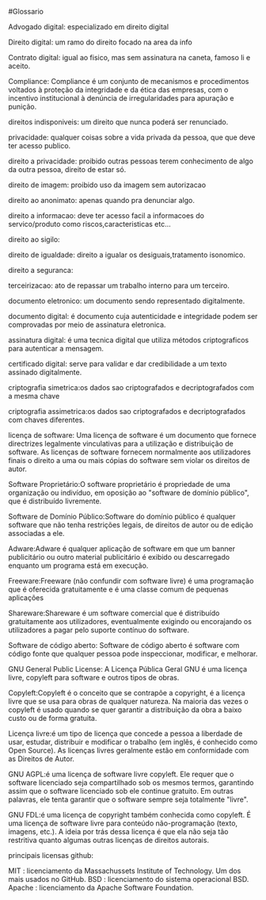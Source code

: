 #Glossario

Advogado digital: especializado em direito digital

Direito digital: um ramo do direito focado na area da info

Contrato digital: igual ao fisico, mas sem assinatura na caneta, famoso li e aceito.

Compliance: Compliance é um conjunto de mecanismos e procedimentos voltados à proteção da integridade e da ética das empresas, com o incentivo institucional à denúncia de irregularidades para apuração e punição. 

direitos indisponiveis: um direito que nunca poderá ser renunciado.

privacidade: qualquer coisas sobre a vida privada da pessoa, que que deve ter acesso publico.

direito a privacidade: proibido outras pessoas terem conhecimento de algo da outra pessoa, direito de estar só.

direito de imagem: proibido uso da imagem sem autorizacao

direito ao anonimato: apenas quando pra denunciar algo.

direito a informacao: deve ter acesso facil a informacoes do servico/produto como riscos,caracteristicas etc...

direito ao sigilo:

direito de igualdade: direito a igualar os desiguais,tratamento isonomico.

direito a seguranca:

terceirizacao: ato de repassar um trabalho interno para um terceiro.

documento eletronico: um documento sendo representado digitalmente.

documento digital: é documento cuja autenticidade e integridade podem ser comprovadas por meio de assinatura eletronica.

assinatura digital: é uma tecnica digital que utiliza métodos criptograficos para autenticar a mensagem.

certificado digital: serve para validar e dar credibilidade a um texto assinado digitalmente.

criptografia simetrica:os dados sao criptografados e decriptografados com a mesma chave

criptografia assimetrica:os dados sao criptografados e decriptografados com chaves diferentes.

licença de software: Uma licença de software é um documento que fornece directrizes legalmente vinculativas para a utilização e distribuição de software. As licenças de software fornecem normalmente aos utilizadores finais o direito a uma ou mais cópias do software sem violar os direitos de autor.

Software Proprietário:O software proprietário é propriedade de uma organização ou indivíduo, em oposição ao "software de domínio público", que é distribuído livremente.

Software de Domínio Público:Software do domínio público é qualquer software que não tenha restrições legais, de direitos de autor ou de edição associadas a ele.

Adware:Adware é qualquer aplicação de software em que um banner publicitário ou outro material publicitário é exibido ou descarregado enquanto um programa está em execução.

Freeware:Freeware (não confundir com software livre) é uma programação que é oferecida gratuitamente e é uma classe comum de pequenas aplicações

Shareware:Shareware é um software comercial que é distribuído gratuitamente aos utilizadores, eventualmente exigindo ou encorajando os utilizadores a pagar pelo suporte contínuo do software.

Software de código aberto: Software de código aberto é software com código fonte que qualquer pessoa pode inspeccionar, modificar, e melhorar.

 GNU General Public License: A Licença Pública Geral GNU é uma licença livre, copyleft para software e outros tipos de obras. 
 
 Copyleft:Copyleft é o conceito que se contrapõe a copyright, é a licença livre que se usa para obras de qualquer natureza. Na maioria das vezes o copyleft é usado quando se quer garantir a distribuição da obra a baixo custo ou de forma gratuita.
 
 Licença livre:é um tipo de licença que concede a pessoa a liberdade de usar, estudar, distribuir e modificar o trabalho (em inglês, é conhecido como Open Source). As licenças livres geralmente estão em conformidade com as Direitos de Autor.
 
 GNU AGPL:é uma licença de software livre copyleft. Ele requer que o software licenciado seja compartilhado sob os mesmos termos, garantindo assim que o software licenciado sob ele continue gratuito. Em outras palavras, ele tenta garantir que o software sempre seja totalmente "livre".
 
 GNU FDL:é uma licença de copyright também conhecida como copyleft. É uma licença de software livre para conteúdo não-programação (texto, imagens, etc.). A ideia por trás dessa licença é que ela não seja tão restritiva quanto algumas outras licenças de direitos autorais.
 
 principais licensas github:

MIT : licenciamento da Massachussets Institute of Technology. Um dos mais usados no GitHub.
BSD : licenciamento do sistema operacional BSD.
Apache : licenciamento da Apache Software Foundation.
 
